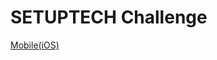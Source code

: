 # SETUPTECH Challenge

[Mobile(iOS)](https://github.com/setuptech/challenge/blob/master/Mobile(iOS).md)
